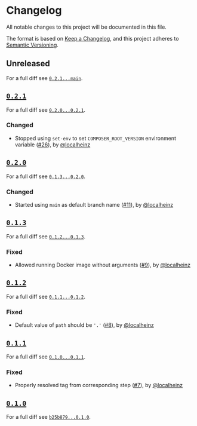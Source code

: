 # Changelog

All notable changes to this project will be documented in this file.

The format is based on [Keep a Changelog](https://keepachangelog.com/en/1.0.0/), and this project adheres to [Semantic Versioning](https://semver.org/spec/v2.0.0.html).

## Unreleased

For a full diff see [`0.2.1...main`][0.2.1...main].

## [`0.2.1`][0.2.1]

For a full diff see [`0.2.0...0.2.1`][0.2.0...0.2.1].

### Changed

* Stopped using `set-env` to set `COMPOSER_ROOT_VERSION` environment variable ([#26]), by [@localheinz]

## [`0.2.0`][0.2.0]

For a full diff see [`0.1.3...0.2.0`][0.1.3...0.2.0].

### Changed

* Started using `main` as default branch name ([#11]), by [@localheinz]

## [`0.1.3`][0.1.3]

For a full diff see [`0.1.2...0.1.3`][0.1.2...0.1.3].

### Fixed

* Allowed running Docker image without arguments ([#9]), by [@localheinz]

## [`0.1.2`][0.1.2]

For a full diff see [`0.1.1...0.1.2`][0.1.1...0.1.2].

### Fixed

* Default value of `path` should be `'.'` ([#8]), by [@localheinz]

## [`0.1.1`][0.1.1]

For a full diff see [`0.1.0...0.1.1`][0.1.0...0.1.1].

### Fixed

* Properly resolved tag from corresponding step ([#7]), by [@localheinz]

## [`0.1.0`][0.1.0]

For a full diff see [`b25b879...0.1.0`][b25b879...0.1.0].

[0.1.0]: https://github.com/ergebnis/composer-root-version-action/releases/tag/0.1.0
[0.1.1]: https://github.com/ergebnis/composer-root-version-action/releases/tag/0.1.1
[0.1.2]: https://github.com/ergebnis/composer-root-version-action/releases/tag/0.1.2
[0.1.3]: https://github.com/ergebnis/composer-root-version-action/releases/tag/0.1.3
[0.2.0]: https://github.com/ergebnis/composer-root-version-action/releases/tag/0.2.0
[0.2.1]: https://github.com/ergebnis/composer-root-version-action/releases/tag/0.2.1

[b25b879...0.1.0]: https://github.com/ergebnis/composer-root-version-action/compare/b25b879...0.1.0
[0.1.0...0.1.1]: https://github.com/ergebnis/composer-root-version-action/compare/0.1.0...0.1.1
[0.1.1...0.1.2]: https://github.com/ergebnis/composer-root-version-action/compare/0.1.1...0.1.2
[0.1.2...0.1.3]: https://github.com/ergebnis/composer-root-version-action/compare/0.1.2...0.1.3
[0.1.3...0.2.0]: https://github.com/ergebnis/composer-root-version-action/compare/0.1.3...0.2.0
[0.2.0...0.2.1]: https://github.com/ergebnis/composer-root-version-action/compare/0.2.0...0.2.1
[0.2.1...main]: https://github.com/ergebnis/composer-root-version-action/compare/0.2.1...main

[#7]: https://github.com/ergebnis/composer-root-version-action/pull/7
[#8]: https://github.com/ergebnis/composer-root-version-action/pull/8
[#9]: https://github.com/ergebnis/composer-root-version-action/pull/9
[#11]: https://github.com/ergebnis/composer-root-version-action/pull/11
[#26]: https://github.com/ergebnis/composer-root-version-action/pull/26

[@localheinz]: https://github.com/localheinz
